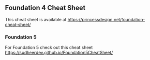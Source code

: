 ## Foundation 4 Cheat Sheet

This cheat sheet is available at https://princessdesign.net/foundation-cheat-sheet/

### Foundation 5
For Foundation 5 check out this cheat sheet https://sudheerdev.github.io/Foundation5CheatSheet/